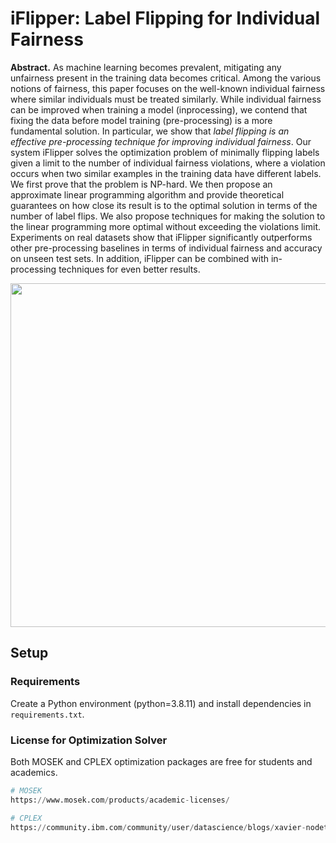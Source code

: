 # iFlipper: Label Flipping for Individual Fairness

**Abstract.** As machine learning becomes prevalent, mitigating any unfairness present in the training data becomes critical. Among the various notions of fairness, this paper focuses on the well-known individual fairness where similar individuals must be treated similarly. While individual fairness can be improved when training a model (inprocessing), we contend that fixing the data before model training (pre-processing) is a more fundamental solution. In particular, we show that *label flipping is an effective pre-processing technique for improving individual fairness*. Our system iFlipper solves the optimization problem of minimally flipping labels given a limit to the number of individual fairness violations, where a violation occurs when two similar examples in the training data have different labels. We first prove that the problem is NP-hard. We then propose an approximate linear programming algorithm and provide theoretical guarantees on how close its result is to the optimal solution in terms of the number of label flips. We also propose techniques for making the solution to the linear programming more optimal without exceeding the violations limit. Experiments on real datasets show that iFlipper significantly outperforms other pre-processing baselines in terms of individual fairness and accuracy on unseen test sets. In addition, iFlipper can be combined with in-processing techniques for even better results.

<p align="center"><img src=https://user-images.githubusercontent.com/101304719/158541595-88d0ed61-9b27-4ada-9366-0a6410d403d2.png width="550"></p>

## Setup

### Requirements
Create a Python environment (python=3.8.11) and install dependencies in ```requirements.txt```.

### License for Optimization Solver
Both MOSEK and CPLEX optimization packages are free for students and academics.
```python
# MOSEK
https://www.mosek.com/products/academic-licenses/

# CPLEX
https://community.ibm.com/community/user/datascience/blogs/xavier-nodet1/2020/07/09/cplex-free-for-students
```
